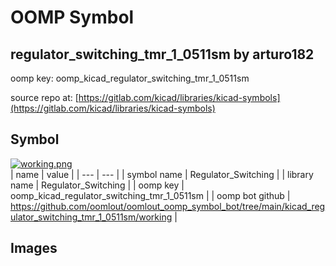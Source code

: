 # OOMP Symbol  
## regulator_switching_tmr_1_0511sm  by arturo182  
  
oomp key: oomp_kicad_regulator_switching_tmr_1_0511sm  
  
source repo at: [https://gitlab.com/kicad/libraries/kicad-symbols](https://gitlab.com/kicad/libraries/kicad-symbols)  
## Symbol  
  
[![working.png](working_600.png)](working.png)  
| name | value | 
| --- | --- | 
| symbol name | Regulator_Switching | 
| library name | Regulator_Switching | 
| oomp key | oomp_kicad_regulator_switching_tmr_1_0511sm | 
| oomp bot github | https://github.com/oomlout/oomlout_oomp_symbol_bot/tree/main/kicad_regulator_switching_tmr_1_0511sm/working | 
## Images  
